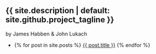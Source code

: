 <h2>{{ site.description | default: site.github.project_tagline }}</h2>
<p>by James Habben & John Lukach</p>

<ul>
  <li>
    {% for post in site.posts %}
      <a href="{{ post.url }}">{{ post.title }}</a>
    {% endfor %}
  </li>
</ul>